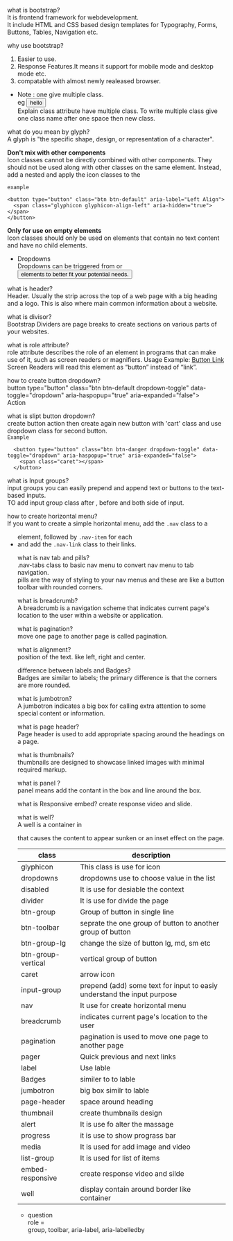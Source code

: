 what is bootstrap?   
It is frontend framework for webdevelopment.    
It include HTML and CSS based design templates for Typography, Forms, Buttons, Tables, Navigation etc.    

why use bootstrap?   
1. Easier to use.  
2. Response Features.It means it support for mobile mode and desktop mode etc.    
3. compatable with almost newly realeased browser.     

* Note : one give multiple class.    
eg <button type="button" class="btn btn-primary btn-sm"> hello </button>   
Explain class attribute have multiple class. To write multiple class give one class name after one space then new class.    

what do you mean by glyph?    
A glyph is "the specific shape, design, or representation of a character".   



**Don't mix with other components**   
Icon classes cannot be directly combined with other components. They should not be used along with other classes on the same element. Instead, add a nested <span> and apply the icon classes to the <span>        

`example`    
```   
<button type="button" class="btn btn-default" aria-label="Left Align">
  <span class="glyphicon glyphicon-align-left" aria-hidden="true"></span>
</button>
``` 	
**Only for use on empty elements**   
Icon classes should only be used on elements that contain no text content and have no child elements.	   
  
* Dropdowns    
Dropdowns can be triggered from <a> or <button> elements to better fit your potential needs.      


 what is header?  
 Header. Usually the strip across the top of a web page with a big heading and a logo. This is also where main common information about    a website.   

 what is divisor?  
 Bootstrap Dividers are page breaks to create sections on various parts of your websites.     

 what is role attribute?  
 role attribute describes the role of an element in programs that can make use of it, such as screen readers or magnifiers. Usage    Example: <a href="#" role="button">Button Link</a> Screen Readers will read this element as “button” instead of “link”.   

 how to create button dropdown?     
 button type="button" class="btn btn-default dropdown-toggle" data-toggle="dropdown" aria-haspopup="true" aria-expanded="false">   
  Action  </button>      	      

what is slipt button dropdown?  
create button action then create again new button with 'cart' class and use dropdown class for second button.  
`Example`     

```<button type="button" class="btn btn-danger">Action</button>
  <button type="button" class="btn btn-danger dropdown-toggle" data-toggle="dropdown" aria-haspopup="true" aria-expanded="false">
    <span class="caret"></span>
  </button> 
``` 

what is Input groups?   
input groups you can easily prepend and append text or buttons to the text-based inputs.      
TO add input group class after , before and both side of input.     

how to create horizontal menu?  
If you want to create a simple horizontal menu, add the `.nav` class to a <ul> element, followed by `.nav-item` for each <li> and     add the `.nav-link` class to their links.       
   
what is nav tab and pills?  
.nav-tabs class to basic nav menu to convert nav menu to tab  navigation.  
pills are the way of styling to your nav menus and these are like a button toolbar with rounded corners.  

what is breadcrumb?     
A breadcrumb is a navigation scheme that indicates current page's location to the user within a website or application.    
     

what is pagination?  
move one page to another page is called pagination.   
   

what is alignment?  
position of the text. like left, right and center.     


difference between labels and Badges?  
Badges are similar to labels; the primary difference is that the corners are more rounded.    

what is jumbotron?   
A jumbotron indicates a big box for calling extra attention to some special content or information.    

what is page header?  
Page header is used to add appropriate spacing around the headings on a page.  


what is thumbnails?  
thumbnails are designed to showcase linked images with minimal required markup.   

what is panel ?  
panel means add the contant in the box and line around the box.   

what is Responsive embed? 
create response video and slide.       

what is well?  
A well is a container in <div> that causes the content to appear sunken or an inset effect on the page.

|class | description |   
| --- | --- |  
|glyphicon | This class is use for icon|   
|dropdowns | dropdowns use to choose value in the list|    
|disabled  | It is use for desiable the context |   
|divider   | It is use for divide the page|     
|btn-group | Group of button in single line|   
|btn-toolbar| seprate the one group of button to another group of button|   
|btn-group-lg| change the size of button lg, md, sm etc|   
|btn-group-vertical| vertical group of button|   
|caret | arrow icon |   
|input-group| prepend (add) some text for input to easiy understand the input purpose|   
| nav | It use for create horizontal menu|   
|breadcrumb| indicates current page's location to the user|   
|pagination | pagination is used to move one page to another page|  
|pager| Quick previous and next links |  
|label| Use lable |   
|Badges| similer to to lable|   
|jumbotron| big box similr to lable|   
|page-header| space around heading|   
|thumbnail| create thumbnails design|  
|alert| It is use fo alter the massage|  
|progress| it is use to show prograss bar|  
|media | It is used for add image and video|  
|list-group| It is used for list of items|  
|embed-responsive| create response video and silde|  
|well | display contain around border like container|   

* question  
role =   
group, toolbar, aria-label, aria-labelledby 